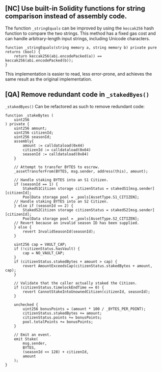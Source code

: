 ## [NC] Use built-in Solidity functions for string comparison instead of assembly code.
The function `_stringEquals` can be improved by using the `keccak256` hash function to compare the two strings. This method has a fixed gas cost and can handle arbitrary-length input strings, including Unicode characters. 

```solidity
function _stringEquals(string memory a, string memory b) private pure returns (bool) {
    return keccak256(abi.encodePacked(a)) == keccak256(abi.encodePacked(b));
}
```
This implementation is easier to read, less error-prone, and achieves the same result as the original implementation.

## [QA] Remove redundant code in `_stakedByes()`
`_stakedByes()` Can be refactored as such to remove redundant code:

```solidity
function _stakeBytes (
	uint256
) private {
	uint256 amount;
	uint256 citizenId;
	uint256 seasonId;
	assembly{
		amount := calldataload(0x44)
		citizenId := calldataload(0x64)
		seasonId := calldataload(0x84)
	}

	// Attempt to transfer BYTES to escrow.
	_assetTransferFrom(BYTES, msg.sender, address(this), amount);

	// Handle staking BYTES into an S1 Citizen.
	if (seasonId == 1) {
		StakedS1Citizen storage citizenStatus = stakedS1[msg.sender][citizenId];
		PoolData storage pool = _pools[AssetType.S1_CITIZEN];
	// Handle staking BYTES into an S2 Citizen.
	} else if (seasonId == 2) {
		StakedS2Citizen storage citizenStatus = stakedS2[msg.sender][citizenId];
		PoolData storage pool = _pools[AssetType.S2_CITIZEN];
	// Revert because an invalid season ID has been supplied.
	} else {
		revert InvalidSeasonId(seasonId);
	}

	uint256 cap = VAULT_CAP;
	if (!citizenStatus.hasVault) {
		cap = NO_VAULT_CAP;
	}
	if (citizenStatus.stakedBytes + amount > cap) {
		revert AmountExceedsCap(citizenStatus.stakedBytes + amount, cap);
	}

	// Validate that the caller actually staked the Citizen.
	if (citizenStatus.timelockEndTime == 0) {
		revert CannotStakeIntoUnownedCitizen(citizenId, seasonId);
	}

	unchecked {
		uint256 bonusPoints = (amount * 100 / _BYTES_PER_POINT);
		citizenStatus.stakedBytes += amount;
		citizenStatus.points += bonusPoints;
		pool.totalPoints += bonusPoints;
	}

	// Emit an event.
	emit Stake(
		msg.sender,
		BYTES,
		(seasonId << 128) + citizenId,
		amount
	);
}
```